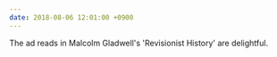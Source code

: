 ```yaml
---
date: 2018-08-06 12:01:00 +0900
---
```

The ad reads in Malcolm Gladwell's 'Revisionist History' are delightful. 
